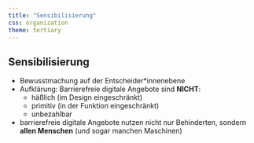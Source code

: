 ```yaml
---
title: "Sensibilisierung"
css: organization
theme: tertiary
---
```

## Sensibilisierung

- Bewusstmachung auf der Entscheider*innenebene
- Aufklärung: Barrierefreie digitale Angebote sind **NICHT**:
    - häßlich (im Design eingeschränkt)
    - primitiv (in der Funktion eingeschränkt)
    - unbezahlbar
- barrierefreie digitale Angebote nutzen nicht nur Behinderten, sondern **allen Menschen** (und sogar manchen Maschinen)

